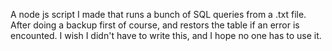 A node js script I made that runs a bunch of SQL queries from a .txt file.
After doing a backup first of course, and restors the table if an error is encounted.
I wish I didn't have to write this, and I hope no one has to use it.
